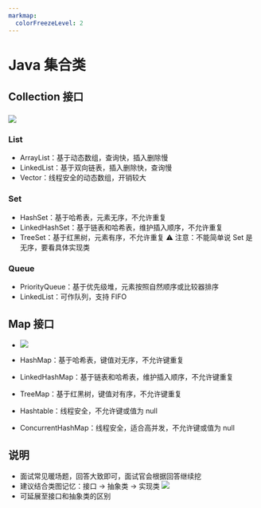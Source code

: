 ```yaml
---
markmap:
  colorFreezeLevel: 2
---
```


# Java 集合类

## Collection 接口

### ![](https://pic.code-nav.cn/mianshiya/question_picture/1783397053004488705/20220219202800_mianshiya.png)

### List

- ArrayList：基于动态数组，查询快，插入删除慢
- LinkedList：基于双向链表，插入删除快，查询慢
- Vector：线程安全的动态数组，开销较大

### Set

- HashSet：基于哈希表，元素无序，不允许重复
- LinkedHashSet：基于链表和哈希表，维护插入顺序，不允许重复
- TreeSet：基于红黑树，元素有序，不允许重复
  ⚠️ 注意：不能简单说 Set 是无序，要看具体实现类

### Queue

- PriorityQueue：基于优先级堆，元素按照自然顺序或比较器排序
- LinkedList：可作队列，支持 FIFO

## Map 接口

- ![](https://pic.code-nav.cn/mianshiya/question_picture/1783397053004488705/20220219202845_mianshiya.png)

- HashMap：基于哈希表，键值对无序，不允许键重复
- LinkedHashMap：基于链表和哈希表，维护插入顺序，不允许键重复
- TreeMap：基于红黑树，键值对有序，不允许键重复
- Hashtable：线程安全，不允许键或值为 null
- ConcurrentHashMap：线程安全，适合高并发，不允许键或值为 null

## 说明

- 面试常见暖场题，回答大致即可，面试官会根据回答继续挖
- 建议结合类图记忆：接口 → 抽象类 → 实现类
  ![](https://pic.code-nav.cn/mianshiya/question_picture/1816450440005341186/pLwh6DJV_image_mianshiya.png)
- 可延展至接口和抽象类的区别
